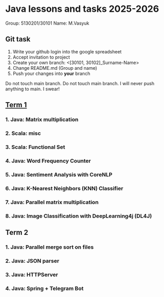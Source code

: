 # Java lessons and tasks 2025-2026

Group: 5130201/30101 
Name: M.Vasyuk

## Git task

1. Write your github login into the google spreadsheet
2. Accept invitation to project
3. Create your own branch: <[30101, 30102]_Surname-Name>
4. Change README.md (Group and name)
5. Push your changes into **your** branch


Do not touch main branch. Do not touch main branch. I will never push anything to main. I swear!


## [Term 1](https://github.com/mycelium/j25-26/tree/main/tasks/term-1#hsai-25-26-java-course---1)

### 1. Java: Matrix multiplication

### 2. Scala: misc

### 3. Scala: Functional Set

### 4. Java: Word Frequency Counter

### 5. Java: Sentiment Analysis with CoreNLP

### 6. Java: K-Nearest Neighbors (KNN) Classifier

### 7. Java: Parallel matrix multiplication

### 8. Java: Image Classification with DeepLearning4j (DL4J)


## Term 2

### 1. Java: Parallel merge sort on files

### 2. Java: JSON parser

### 3. Java: HTTPServer

### 4. Java: Spring + Telegram Bot
